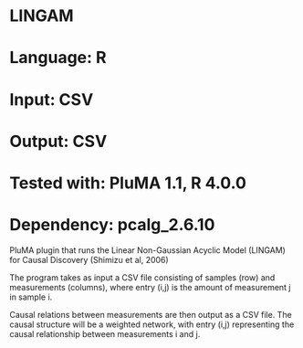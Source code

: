 # LINGAM
# Language: R
# Input: CSV
# Output: CSV
# Tested with: PluMA 1.1, R 4.0.0
# Dependency: pcalg_2.6.10

PluMA plugin that runs the Linear Non-Gaussian Acyclic Model (LINGAM) for Causal Discovery (Shimizu et al, 2006)

The program takes as input a CSV file consisting of samples (row) and measurements (columns), where entry (i,j) is the amount of measurement j in sample i.

Causal relations between measurements are then output as a CSV file.  The causal structure will be a weighted network, with entry (i,j) representing the causal relationship between measurements i and j.
